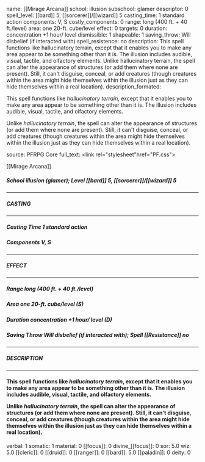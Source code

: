 name: [[Mirage Arcana]]
school: illusion
subschool: glamer
descriptor: 0
spell_level: [[bard]] 5, [[sorcerer]]/[[wizard]] 5
casting_time: 1 standard action
components: V, S
costly_components: 0
range: long (400 ft. + 40 ft./level)
area: one 20-ft. cube/level
effect: 0
targets: 0
duration: concentration +1 hour/ level
dismissible: 1
shapeable: 1
saving_throw: Will disbelief (if interacted with)
spell_resistence: no
description: This spell functions like hallucinatory terrain, except that it enables you to make any area appear to be something other than it is. The illusion includes audible, visual, tactile, and olfactory elements.  Unlike hallucinatory terrain, the spell can alter the appearance of structures (or add them where none are present). Still, it can't disguise, conceal, or add creatures (though creatures within the area might hide themselves within the illusion just as they can hide themselves within a real location).
description_formated: <p>This spell functions like <i>hallucinatory terrain</i>, except that it enables you to make any area appear to be something other than it is. The illusion includes audible, visual, tactile, and olfactory elements.</p><p>Unlike <i>hallucinatory terrain</i>, the spell can alter the appearance of structures (or add them where none are present). Still, it can't disguise, conceal, or add creatures (though creatures within the area might hide themselves within the illusion just as they can hide themselves within a real location).</p>
source: PFRPG Core
full_text: <link rel="stylesheet"href="PF.css"><div class="heading"><p class="alignleft">[[Mirage Arcana]]</p><div style="clear: both;"></div></div><div><h5><b>School </b>illusion (glamer); <b>Level </b>[[bard]] 5, [[sorcerer]]/[[wizard]] 5</h5></div><hr/><div><h5><b>CASTING</b></h5></div><hr/><div><h5><b>Casting Time </b>1 standard action</h5><h5><b>Components </b>V, S</h5></div><hr/><div><h5><b>EFFECT</b></h5></div><hr/><div><h5><b>Range </b>long (400 ft. + 40 ft./level)</h5><h5><b>Area </b>one 20-ft. cube/level  (S)</h5><h5><b>Duration </b>concentration +1 hour/ level (D)</h5><h5><b>Saving Throw </b>Will disbelief (if interacted with); <b>Spell [[Resistance]] </b>no</h5></div><hr/><div><h5><b>DESCRIPTION</b></h5></div><hr/><div><h4><p>This spell functions like <i>hallucinatory terrain</i>, except that it enables you to make any area appear to be something other than it is. The illusion includes audible, visual, tactile, and olfactory elements.</p><p>Unlike <i>hallucinatory terrain</i>, the spell can alter the appearance of structures (or add them where none are present). Still, it can't disguise, conceal, or add creatures (though creatures within the area might hide themselves within the illusion just as they can hide themselves within a real location).</p></h4></div>
verbal: 1
somatic: 1
material: 0
[[focus]]: 0
divine_[[focus]]: 0
sor: 5.0
wiz: 5.0
[[cleric]]: 0
[[druid]]: 0
[[ranger]]: 0
[[bard]]: 5.0
[[paladin]]: 0
deity: 0
